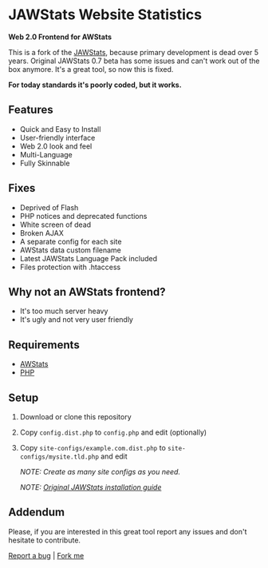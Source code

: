 # JAWStats Website Statistics

**Web 2.0 Frontend for AWStats**

This is a fork of the [JAWStats](http://www.jawstats.com), because primary development is dead over 5 years.
Original JAWStats 0.7 beta has some issues and can't work out of the box anymore. It's a great tool, so now this is fixed.

**For today standards it's poorly coded, but it works.**

## Features

  - Quick and Easy to Install
  - User-friendly interface
  - Web 2.0 look and feel
  - Multi-Language
  - Fully Skinnable

## Fixes

  - Deprived of Flash
  - PHP notices and deprecated functions
  - White screen of dead
  - Broken AJAX
  - A separate config for each site
  - AWStats data custom filename
  - Latest JAWStats Language Pack included
  - Files protection with .htaccess

## Why not an AWStats frontend?

  - It's too much server heavy
  - It's ugly and not very user friendly

## Requirements

  - [AWStats](http://awstats.sourceforge.net/)
  - [PHP](http://php.net/)

## Setup

  1. Download or clone this repository

  2. Copy `config.dist.php` to `config.php` and edit (optionally)

  3. Copy `site-configs/example.com.dist.php` to `site-configs/mysite.tld.php` and edit

     *NOTE: Create as many site configs as you need.*

     *NOTE: [Original JAWStats installation guide](http://www.jawstats.com/documentation)*

## Addendum

  Please, if you are interested in this great tool report any issues and don't hesitate to contribute.

[Report a bug](https://github.com/webino/JAWStats) | [Fork me](https://github.com/webino/JAWStats)
